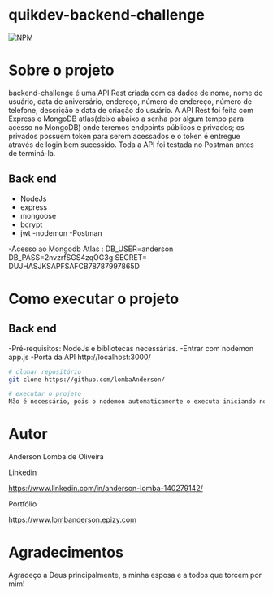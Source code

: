 # quikdev-backend-challenge
[![NPM](https://img.shields.io/npm/l/react)](https://github.com/LombaAnderson/quikdev-backend-challenge/blob/main/LICENSE)


# Sobre o projeto
backend-challenge é uma API Rest criada com os dados de nome, nome do usuário, data de aniversário, endereço, número de endereço, número de telefone, 
descrição e data de criação do usuário. A API Rest foi feita com Express e MongoDB atlas(deixo abaixo a senha por algum tempo para acesso no MongoDB) onde teremos endpoints públicos e privados; os privados possuem token para serem acessados e o token é entregue através de login bem sucessido. Toda a API foi testada no Postman antes de terminá-la. 
 
## Back end
- NodeJs
- express
- mongoose
- bcrypt
- jwt
-nodemon
-Postman

-Acesso ao Mongodb Atlas : 
DB_USER=anderson
DB_PASS=2nvzrfSGS4zqOG3g
SECRET= DUJHASJKSAPFSAFCB78787997865D


# Como executar o projeto

## Back end
-Pré-requisitos: NodeJs e bibliotecas necessárias.
-Entrar com nodemon app.js 
-Porta da API http://localhost:3000/

```bash
# clonar repositório
git clone https://github.com/lombaAnderson/

# executar o projeto
Não é necessário, pois o nodemon automaticamente o executa iniciando nodemon app.js

```

# Autor

Anderson Lomba de Oliveira

Linkedin

https://www.linkedin.com/in/anderson-lomba-140279142/

Portfólio

https://www.lombanderson.epizy.com

# Agradecimentos

Agradeço a Deus principalmente, a minha esposa e a todos que torcem por mim!
